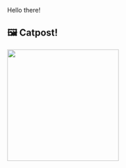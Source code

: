 Hello there!



## 🖼️ Catpost!

<sub>
    <img src="https://cdn2.thecatapi.com/images/a2m.jpg" height="256">
</sub>

